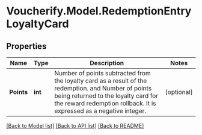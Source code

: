 # Voucherify.Model.RedemptionEntryLoyaltyCard

## Properties

Name | Type | Description | Notes
------------ | ------------- | ------------- | -------------
**Points** | **int** | Number of points subtracted from the loyalty card as a result of the redemption. and Number of points being returned to the loyalty card for the reward redemption rollback. It is expressed as a negative integer. | [optional] 

[[Back to Model list]](../../README.md#documentation-for-models) [[Back to API list]](../../README.md#documentation-for-api-endpoints) [[Back to README]](../../README.md)

